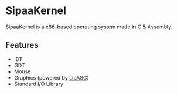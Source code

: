 # SipaaKernel
SipaaKernel is a x86-based operating system made in C & Assembly.

## Features
* IDT
* GDT
* Mouse
* Graphics (powered by [LibASG](https://github.com/Kokolor/AstraOS/blob/main/kernel/src/libasg/libasg.c))
* Standard I/O Library
